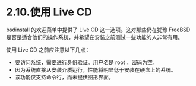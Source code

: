# 2.10.使用 Live CD

bsdinstall 的欢迎菜单中提供了 Live CD 这一选项。这对那些仍在犹豫 FreeBSD 是否是适合他们的操作系统，并希望在安装之前测试一些功能的人非常有用。

使用 Live CD 之前应注意以下几点：

* 要访问系统，需要进行身份验证。用户名是 root ，密码为空。
* 因为系统直接从安装介质运行，性能将明显低于安装在硬盘上的系统。
* 该功能仅支持命令行，而未提供图形界面。
